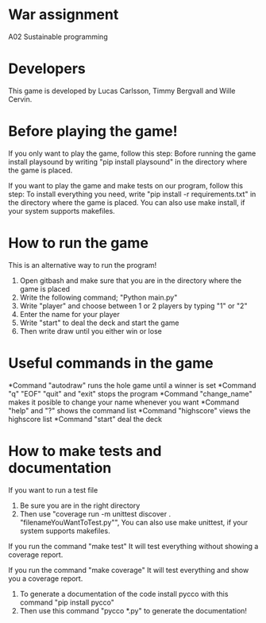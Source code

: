 # War assignment
A02 Sustainable programming

# Developers
This game is developed by Lucas Carlsson, Timmy Bergvall and Wille Cervin.

# Before playing the game!
If you only want to play the game, follow this step:
Bofore running the game install playsound by writing "pip install playsound" in the directory where the game is placed.

If you want to play the game and make tests on our program, follow this step:
To install everything you need, write "pip install -r requirements.txt" in the directory where the game is placed.
You can also use make install, if your system supports makefiles.

# How to run the game
This is an alternative way to run the program!
1. Open gitbash and make sure that you are in the directory where the game is placed
2. Write the following command; "Python main.py"
3. Write "player" and choose between 1 or 2 players by typing "1" or "2"
4. Enter the name for your player
5. Write "start" to deal the deck and start the game
6. Then write draw until you either win or lose

# Useful commands in the game
*Command "autodraw" runs the hole game until a winner is set
*Command "q" "EOF" "quit" and "exit" stops the program
*Command "change_name" makes it posible to change your name whenever you want
*Command "help" and "?" shows the command list
*Command "highscore" views the highscore list
*Command "start" deal the deck

# How to make tests and documentation
If you want to run a test file 
1. Be sure you are in the right directory 
2. Then use "coverage run -m unittest discover . "filenameYouWantToTest.py"", You can also use make unittest, if your system supports makefiles.

If you run the command "make test" It will test everything without showing a coverage report.

If you run the command "make coverage" It will test everything and show you a coverage report.

1. To generate a documentation of the code install pycco with this command "pip install pycco"
2. Then use this command "pycco *.py" to generate the documentation!
